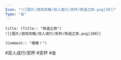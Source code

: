 ```yaml
---
Icon: "![[图片/游戏攻略/双人成行/奖杯/铁道之旅.png|30]]"
Type: "金"
---
```

```ad-common-gold-trophy
title: (Title:: "铁道之旅")
![[图片/游戏攻略/双人成行/奖杯/铁道之旅.png|100]]

(Comment:: "嘟嘟！")
```

#双人成行/奖杯 #奖杯 #金
